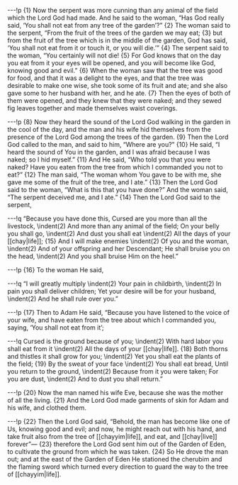 ---!p
{1} Now the serpent was more cunning than any animal of the field which the Lord God had made. And he said to the woman, “Has God really said, ‘You shall not eat from any tree of the garden’?” {2} The woman said to the serpent, “From the fruit of the trees of the garden we may eat; {3} but from the fruit of the tree which is in the middle of the garden, God has said, ‘You shall not eat from it or touch it, or you will die.’” {4} The serpent said to the woman, “You certainly will not die! {5} For God knows that on the day you eat from it your eyes will be opened, and you will become like God, knowing good and evil.” {6} When the woman saw that the tree was good for food, and that it was a delight to the eyes, and that the tree was desirable to make one wise, she took some of its fruit and ate; and she also gave some to her husband with her, and he ate. {7} Then the eyes of both of them were opened, and they knew that they were naked; and they sewed fig leaves together and made themselves waist coverings.

---!p
{8} Now they heard the sound of the Lord God walking in the garden in the cool of the day, and the man and his wife hid themselves from the presence of the Lord God among the trees of the garden. {9} Then the Lord God called to the man, and said to him, “Where are you?” {10} He said, “I heard the sound of You in the garden, and I was afraid because I was naked; so I hid myself.” {11} And He said, “Who told you that you were naked? Have you eaten from the tree from which I commanded you not to eat?” {12} The man said, “The woman whom You gave to be with me, she gave me some of the fruit of the tree, and I ate.” {13} Then the Lord God said to the woman, “What is this that you have done?” And the woman said, “The serpent deceived me, and I ate.” {14} Then the Lord God said to the serpent,

---!q
“Because you have done this,
Cursed are you more than all the livestock,
\indent(2) And more than any animal of the field;
On your belly you shall go,
\indent(2) And dust you shall eat
\indent(2) All the days of your [[chay|life]];
{15} And I will make enemies
\indent(2) Of you and the woman,
\indent(2) And of your offspring and her Descendant;
He shall bruise you on the head,
\indent(2) And you shall bruise Him on the heel.”

---!p
{16} To the woman He said,

---!q
“I will greatly multiply
\indent(2) Your pain in childbirth,
\indent(2) In pain you shall deliver children;
Yet your desire will be for your husband,
\indent(2) And he shall rule over you.”

---!p
{17} Then to Adam He said, “Because you have listened to the voice of your wife, and have eaten from the tree about which I commanded you, saying, ‘You shall not eat from it’;

---!q
Cursed is the ground because of you;
\indent(2) With hard labor you shall eat from it
\indent(2) All the days of your [[chay|life]].
{18} Both thorns and thistles it shall grow for you;
\indent(2) Yet you shall eat the plants of the field;
{19} By the sweat of your face
\indent(2) You shall eat bread,
Until you return to the ground,
\indent(2) Because from it you were taken;
For you are dust,
\indent(2) And to dust you shall return.”

---!p
{20} Now the man named his wife Eve, because she was the mother of all the living. {21} And the Lord God made garments of skin for Adam and his wife, and clothed them.

---!p
{22} Then the Lord God said, “Behold, the man has become like one of Us, knowing good and evil; and now, he might reach out with his hand, and take fruit also from the tree of [[chayyim|life]], and eat, and [[chay|live]] forever”— {23} therefore the Lord God sent him out of the Garden of Eden, to cultivate the ground from which he was taken. {24} So He drove the man out; and at the east of the Garden of Eden He stationed the cherubim and the flaming sword which turned every direction to guard the way to the tree of [[chayyim|life]].